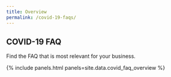 ```yaml
---
title: Overview
permalink: /covid-19-faqs/
---
```


## COVID-19 FAQ

Find the FAQ that is most relevant for your business.

{% include panels.html panels=site.data.covid_faq_overview %}